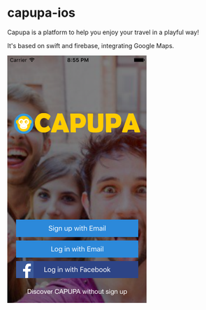 # capupa-ios
Capupa is a platform to help you enjoy your travel in a playful way!

It's based on swift and firebase, integrating Google Maps. 

![alt tag](https://github.com/lyleaf/capupa-ios/blob/master/Gamin/landingapp.png)
